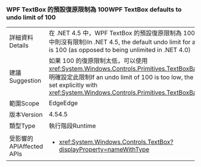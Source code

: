 ### <a name="wpf-textbox-defaults-to-undo-limit-of-100"></a><span data-ttu-id="00336-101">WPF TextBox 的預設復原限制為 100</span><span class="sxs-lookup"><span data-stu-id="00336-101">WPF TextBox defaults to undo limit of 100</span></span>

|   |   |
|---|---|
|<span data-ttu-id="00336-102">詳細資料</span><span class="sxs-lookup"><span data-stu-id="00336-102">Details</span></span>|<span data-ttu-id="00336-103">在 .NET 4.5 中，WPF TextBox 的預設復原限制為 100 (在 .NET 4.0 中則沒有限制)</span><span class="sxs-lookup"><span data-stu-id="00336-103">In .NET 4.5, the default undo limit for a WPF textbox is 100 (as opposed to being unlimited in .NET 4.0)</span></span>|
|<span data-ttu-id="00336-104">建議</span><span class="sxs-lookup"><span data-stu-id="00336-104">Suggestion</span></span>|<span data-ttu-id="00336-105">如果 100 的復原限制太低，可以使用 <xref:System.Windows.Controls.Primitives.TextBoxBase.UndoLimit> 明確設定此限制</span><span class="sxs-lookup"><span data-stu-id="00336-105">If an undo limit of 100 is too low, the limit can be set explicitly with <xref:System.Windows.Controls.Primitives.TextBoxBase.UndoLimit></span></span>|
|<span data-ttu-id="00336-106">範圍</span><span class="sxs-lookup"><span data-stu-id="00336-106">Scope</span></span>|<span data-ttu-id="00336-107">Edge</span><span class="sxs-lookup"><span data-stu-id="00336-107">Edge</span></span>|
|<span data-ttu-id="00336-108">版本</span><span class="sxs-lookup"><span data-stu-id="00336-108">Version</span></span>|<span data-ttu-id="00336-109">4.5</span><span class="sxs-lookup"><span data-stu-id="00336-109">4.5</span></span>|
|<span data-ttu-id="00336-110">類型</span><span class="sxs-lookup"><span data-stu-id="00336-110">Type</span></span>|<span data-ttu-id="00336-111">執行階段</span><span class="sxs-lookup"><span data-stu-id="00336-111">Runtime</span></span>|
|<span data-ttu-id="00336-112">受影響的 API</span><span class="sxs-lookup"><span data-stu-id="00336-112">Affected APIs</span></span>|<ul><li><xref:System.Windows.Controls.TextBox?displayProperty=nameWithType></li></ul>|

